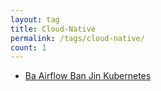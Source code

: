 ```yaml
---
layout: tag
title: Cloud-Native
permalink: /tags/cloud-native/
count: 1
---
```


- [Ba  Airflow Ban Jin  Kubernetes](https://maples7.com/2019/12/03/develop-etl-via-airflow-on-k8s/)
